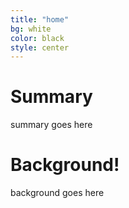 ```yaml
---
title: "home"
bg: white  
color: black
style: center
---
```


# Summary
summary goes here

# Background!
background goes here
